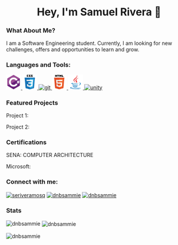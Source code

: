 <h1 align="center">Hey, I'm Samuel Rivera 👋</h1>

<h3 align="left">What About Me?</h3>
<p align="left">I am a Software Engineering student. Currently, I am looking for new challenges, offers and opportunities to learn and grow.</p>

<h3 align="left">Languages and Tools:</h3>
<p align="left"> <a href="https://www.w3schools.com/cs/" target="_blank" rel="noreferrer"> <img src="https://raw.githubusercontent.com/devicons/devicon/master/icons/csharp/csharp-original.svg" alt="csharp" width="40" height="40"/> </a> <a href="https://www.w3schools.com/css/" target="_blank" rel="noreferrer"> <img src="https://raw.githubusercontent.com/devicons/devicon/master/icons/css3/css3-original-wordmark.svg" alt="css3" width="40" height="40"/> </a> <a href="https://git-scm.com/" target="_blank" rel="noreferrer"> <img src="https://www.vectorlogo.zone/logos/git-scm/git-scm-icon.svg" alt="git" width="40" height="40"/> </a> <a href="https://www.w3.org/html/" target="_blank" rel="noreferrer"> <img src="https://raw.githubusercontent.com/devicons/devicon/master/icons/html5/html5-original-wordmark.svg" alt="html5" width="40" height="40"/> </a> <a href="https://www.java.com" target="_blank" rel="noreferrer"> <img src="https://raw.githubusercontent.com/devicons/devicon/master/icons/java/java-original.svg" alt="java" width="40" height="40"/> </a> <a href="https://unity.com/" target="_blank" rel="noreferrer"> <img src="https://www.vectorlogo.zone/logos/unity3d/unity3d-icon.svg" alt="unity" width="40" height="40"/> </a> </p>

<h3 align="left">Featured Projects</h3>
<p>Project 1:</p>
<p>Project 2:</p>

<h3 align="left">Certifications</h3>
<p>SENA: COMPUTER ARCHITECTURE</p>
<p>Microsoft: </p>

<h3 align="left">Connect with me:</h3>
<p align="left">
<a href="https://linkedin.com/in/seriveramosq" target="blank"><img align="center" src="https://raw.githubusercontent.com/rahuldkjain/github-profile-readme-generator/master/src/images/icons/Social/linked-in-alt.svg" alt="seriveramosq" height="30" width="40" /></a>
<a href="https://instagram.com/dnbsammie" target="blank"><img align="center" src="https://raw.githubusercontent.com/rahuldkjain/github-profile-readme-generator/master/src/images/icons/Social/instagram.svg" alt="dnbsammie" height="30" width="40" /></a>
<a href="https://www.youtube.com/@dnbsammie" target="blank"><img align="center" src="https://raw.githubusercontent.com/rahuldkjain/github-profile-readme-generator/master/src/images/icons/Social/youtube.svg" alt="dnbsammie" height="30" width="40" /></a>
</p>

<h3 align="left">Stats</h3>
<p><img align="left" src="https://github-readme-stats.vercel.app/api/top-langs?username=dnbsammie&show_icons=true&locale=en&layout=compact" alt="dnbsammie" /></p>

<p>&nbsp;<img align="center" src="https://github-readme-stats.vercel.app/api?username=dnbsammie&show_icons=true&locale=en" alt="dnbsammie" /></p>

<p><img align="center" src="https://github-readme-streak-stats.herokuapp.com/?user=dnbsammie&" alt="dnbsammie" /></p>